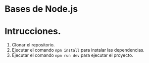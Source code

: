 # Bases de Node.js

# Intrucciones.
1. Clonar el repositorio.
2. Ejecutar el comando `npm install` para instalar las dependencias.
3. Ejecutar el comando `npm run dev` para ejecutar el proyecto.